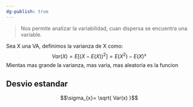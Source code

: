 ```yaml
---
dg-publish: true
---
```

> Nos permite analizar la variabilidad, cuan dispersa se encuentra una variable. 

Sea X una VA, definimos la varianza de X como: 
$$Var(X)=E[(X-E(X))^2]= E(X^2)-E(X)²$$
Mientas mas grande la varianza, mas varia, mas aleatoria es la funcion

## Desvio estandar 
$$\sigma_{x}= \sqrt{ Var(x) }$$